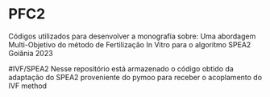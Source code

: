 # PFC2
Códigos utilizados para desenvolver a monografia sobre:  Uma abordagem Multi-Objetivo do método de Fertilização In Vitro para o algoritmo SPEA2 Goiânia 2023

#IVF/SPEA2
Nesse repositório está armazenado o código obtido da adaptação do SPEA2 proveniente do pymoo para receber o acoplamento do IVF method
